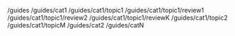 /guides
/guides/cat1
/guides/cat1/topic1
/guides/cat1/topic1/review1
/guides/cat1/topic1/review2
/guides/cat1/topic1/reviewK
/guides/cat1/topic2
/guides/cat1/topicM
/guides/cat2
/guides/catN
